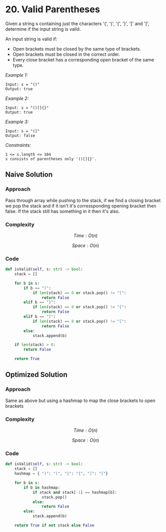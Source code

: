 # 20. Valid Parentheses
Given a string s containing just the characters '(', ')', '{', '}', '[' and ']', determine if the input string is valid.

An input string is valid if:
* Open brackets must be closed by the same type of brackets.
* Open brackets must be closed in the correct order.
* Every close bracket has a corresponding open bracket of the same type.


*Example 1:*

```
Input: s = "()"
Output: true
```

*Example 2:*

```
Input: s = "()[]{}"
Output: true
```

*Example 3:*

```
Input: s = "(]"
Output: false
```


*Constraints:*

```
1 <= s.length <= 104
s consists of parentheses only '()[]{}'.
```

## Naive Solution

### Approach
Pass through array while pushing to the stack, if we find a closing bracket we pop the stack and if it isn't it's corressponding opening bracket then false. If the stack still has something in it then it's also. 

### Complexity
$$Time: O(n)$$

$$Space: O(n)$$

### Code
```py
def isValid(self, s: str) -> bool:
    stack = []

    for b in s:
        if b == ")":
            if len(stack) == 0 or stack.pop() != "(":
                return False
        elif b == "}":
            if len(stack) == 0 or stack.pop() != "{":
                return False
        elif b == "]":
            if len(stack) == 0 or stack.pop() != "[":
                return False
        else:
            stack.append(b)

    if len(stack) > 0:
        return False

    return True
```

## Optimized Solution

### Approach
Same as above but using a hashmap to map the close brackets to open brackets

### Complexity
$$Time: O(n)$$

$$Space: O(n)$$

### Code
```py
def isValid(self, s: str) -> bool:
    stack = []
    hashmap = { ")": "(", "}": "{", "]": "["}

    for b in s:
        if b in hashmap:
            if stack and stack[-1] == hashmap[b]:
                stack.pop()
            else:
                return False
        else:
            stack.append(b)

    return True if not stack else False
```